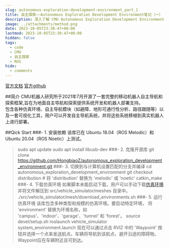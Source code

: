 ```yaml
---
slug: autonomous-exploration-development-environment_part_1
title: 自主探索——Autonomous Exploration Development Environment笔记（一）
description: 深入了解 CMU Autonomous Exploration Development Environment 的代码结构和实现细节
image: ../attachments/method.png 
date: 2023-10-05T23:30:47+08:00
lastmod: 2023-10-05T23:30:47+08:00
hidden: false 
tags:
  - code
  - CMU
  - 自主探索
  - ROS
hide: 
  - comments
---
```

[官方文档](https://www.cmu-exploration.com/)
[官方github](https://github.com/HongbiaoZ/autonomous_exploration_development_environment)

##简介
CMU机器人研究所于2021年7月开源了一套完整的移动机器人自主导航和探索框架,旨在为地面自主导航和探索提供系统开发和机器人部署支持。  
包含各种仿真环境、自主导航模块（如避障、地形可通行性分析、路径跟随等）以及一套可视化工具，用户可以开发自主导航系统，并将这些系统移植到真实机器人上进行部署。

##Qick Start
###- 1. 安装依赖
该库已在 Ubuntu 18.04（ROS Melodic）和 Ubuntu 20.04（ROS Noetic）上测试。
> sudo apt update
> sudo apt install libusb-dev
###- 2. 克隆开源库
> git clone https://github.com/HongbiaoZ/autonomous_exploration_development_environment.git
###- 3. 切换到与计算机设置匹配的分支并编译
> cd autonomous_exploration_development_environment
> git checkout distribution  # 将 'distribution' 替换为 'melodic' 或 'noetic'
> catkin_make
###- 4. 下载仿真环境
如果脚本未能启动下载，用户可以手动下载[仿真环境](https://drive.google.com/file/d/1GMT8tptb3nAb87F8eFfmIgjma6Bu0reV/view)并将文件解压到 src/vehicle_simulator/meshes 目录中。
> ./src/vehicle_simulator/mesh/download_environments.sh
###- 5. 运行仿真环境
该库包含多种类型和规模的仿真环境。要启动特定环境，
将 'environment' 替换为环境名称，如 'campus'、'indoor'、'garage'、'tunnel' 和 'forest'。
> source devel/setup.sh
> roslaunch vehicle_simulator system_environment.launch
现在可以通过点击 RVIZ 中的 'Waypoint' 按钮并选择一个点来发送航点。车辆将导航到该航点，避开沿途的障碍物。Waypoint应在车辆附近且可到达。
